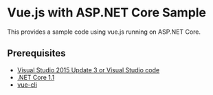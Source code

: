 # Vue.js with ASP.NET Core Sample #

This provides a sample code using vue.js running on ASP.NET Core.


## Prerequisites ##

* [Visual Studio 2015 Update 3 or Visual Studio code](https://www.visualstudio.com/downloads/)
* [.NET Core 1.1](https://www.microsoft.com/net/download/core#/current)
* [vue-cli](https://www.npmjs.com/package/vue-cli)
